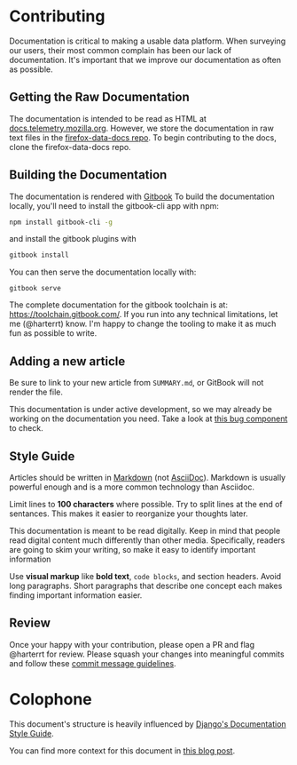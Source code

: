 # Contributing

Documentation is critical to making a usable data platform.
When surveying our users,
their most common complain has been our lack of documentation.
It's important that we improve our documentation as often as possible.

## Getting the Raw Documentation

The documentation is intended to be read as HTML at 
[docs.telemetry.mozilla.org](https://docs.telemetry.mozilla.org).
However, we store the documentation in raw text files in the
[firefox-data-docs repo](https://github.com/mozilla/firefox-data-docs).
To begin contributing to the docs, clone the firefox-data-docs repo.

## Building the Documentation

The documentation is rendered with [Gitbook](https://www.gitbook.com/)
To build the documentation locally,
you'll need to install the gitbook-cli app with npm:

```bash
npm install gitbook-cli -g
```

and install the gitbook plugins with

```bash
gitbook install
```

You can then serve the documentation locally with:

```
gitbook serve
```

The complete documentation for the gitbook toolchain is at: https://toolchain.gitbook.com/.
If you run into any technical limitations, let me (@harterrt) know.
I'm happy to change the tooling to make it as much fun as possible to write.

## Adding a new article

Be sure to link to your new article from `SUMMARY.md`, or GitBook will not render the file.

This documentation is under active development,
so we may already be working on the documentation you need.
Take a look at
[this bug component](https://bugzilla.mozilla.org/buglist.cgi?product=Data%20Platform%20and%20Tools&component=Documentation%20and%20Knowledge%20Repo%20%28RTMO%29&resolution=---)
to check.

## Style Guide

Articles should be written in
[Markdown](https://daringfireball.net/projects/markdown/syntax)
(not [AsciiDoc](http://asciidoctor.org/docs/asciidoc-syntax-quick-reference/)).
Markdown is usually powerful enough and is a more common technology than Asciidoc.

Limit lines to **100 characters** where possible.
Try to split lines at the end of sentances.
This makes it easier to reorganize your thoughts later.

This documentation is meant to be read digitally.
Keep in mind that people read digital content much differently than other media.
Specifically, readers are going to skim your writing,
so make it easy to identify important information

Use **visual markup** like **bold text**, `code blocks`, and section headers.
Avoid long paragraphs.
Short paragraphs that describe one concept each makes finding important information easier.


## Review

Once your happy with your contribution, please open a PR and flag @harterrt for review.
Please squash your changes  into meaningful commits  and follow these
[commit message guidelines](https://chris.beams.io/posts/git-commit/).

# Colophone

This document's structure is heavily influenced by
[Django's Documentation Style Guide](https://docs.djangoproject.com/en/1.11/internals/contributing/writing-documentation/).

You can find more context for this document in
[this blog post](http://blog.harterrt.com/lit-review.html).
